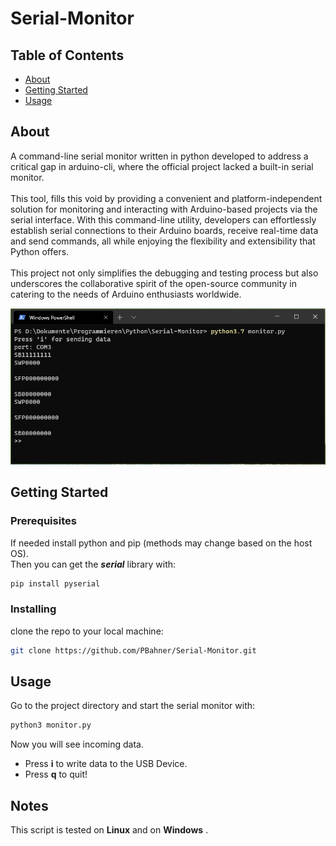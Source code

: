 # Serial-Monitor

## Table of Contents
+ [About](#about)
+ [Getting Started](#getting_started)
+ [Usage](#usage)

## About <a name = "about" ></a>

A command-line serial monitor written in python developed to address a critical gap in arduino-cli, where the official project lacked a built-in serial monitor.</br></br>
This tool, fills this void by providing a convenient and platform-independent solution for monitoring and interacting with Arduino-based projects via the serial interface. With this command-line utility, developers can effortlessly establish serial connections to their Arduino boards, receive real-time data and send commands, all while enjoying the flexibility and extensibility that Python offers.</br></br> This project not only simplifies the debugging and testing process but also underscores the collaborative spirit of the open-source community in catering to the needs of Arduino enthusiasts worldwide.

![preview](Screenshot.png)


## Getting Started <a name = "getting_started" ></a>

### Prerequisites
If needed install python and pip (methods may change based on the host OS).</br>
Then you can get the ___serial___ library with:
```bash
pip install pyserial
```

### Installing

clone the repo to your local machine:
```bash
git clone https://github.com/PBahner/Serial-Monitor.git
```

## Usage <a name = "usage" ></a>

Go to the project directory and start the serial monitor with:
```bash
python3 monitor.py
```
Now you will see incoming data. 
+ Press **i** to write data to the USB Device.
+ Press **q** to quit!

## Notes
This script is tested on **Linux** and on **Windows** .
